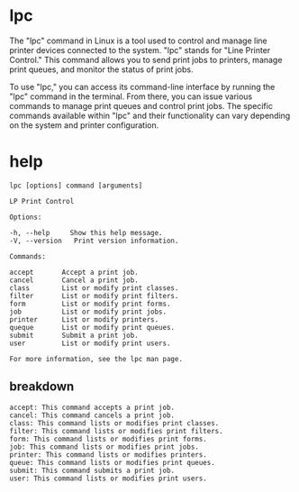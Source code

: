# lpc

The "lpc" command in Linux is a tool used to control and manage line printer devices connected to the system. "lpc" stands for "Line Printer Control." This command allows you to send print jobs to printers, manage print queues, and monitor the status of print jobs.

To use "lpc," you can access its command-line interface by running the "lpc" command in the terminal. From there, you can issue various commands to manage print queues and control print jobs. The specific commands available within "lpc" and their functionality can vary depending on the system and printer configuration.

# help 

```
lpc [options] command [arguments]

LP Print Control

Options:

-h, --help     Show this help message.
-V, --version   Print version information.

Commands:

accept       Accept a print job.
cancel       Cancel a print job.
class        List or modify print classes.
filter       List or modify print filters.
form         List or modify print forms.
job          List or modify print jobs.
printer      List or modify printers.
queque       List or modify print queues.
submit       Submit a print job.
user         List or modify print users.

For more information, see the lpc man page.
```

## breakdown

```
accept: This command accepts a print job.
cancel: This command cancels a print job.
class: This command lists or modifies print classes.
filter: This command lists or modifies print filters.
form: This command lists or modifies print forms.
job: This command lists or modifies print jobs.
printer: This command lists or modifies printers.
queue: This command lists or modifies print queues.
submit: This command submits a print job.
user: This command lists or modifies print users.
```
